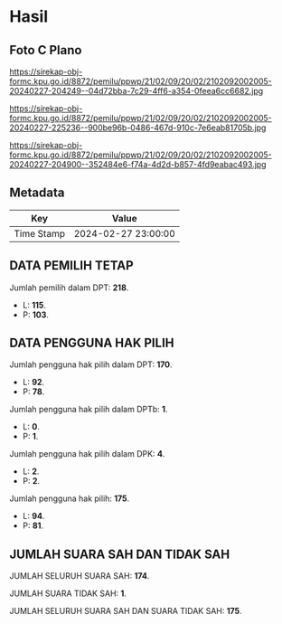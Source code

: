 # Hasil

## Foto C Plano

https://sirekap-obj-formc.kpu.go.id/8872/pemilu/ppwp/21/02/09/20/02/2102092002005-20240227-204249--04d72bba-7c29-4ff6-a354-0feea6cc6682.jpg

https://sirekap-obj-formc.kpu.go.id/8872/pemilu/ppwp/21/02/09/20/02/2102092002005-20240227-225236--900be96b-0486-467d-910c-7e6eab81705b.jpg

https://sirekap-obj-formc.kpu.go.id/8872/pemilu/ppwp/21/02/09/20/02/2102092002005-20240227-204900--352484e6-f74a-4d2d-b857-4fd9eabac493.jpg


## Metadata

| Key        | Value               |
| ---------- | ------------------- |
| Time Stamp | 2024-02-27 23:00:00 |


## DATA PEMILIH TETAP

Jumlah pemilih dalam DPT: **218**.
 * L: **115**.
 * P: **103**.

## DATA PENGGUNA HAK PILIH

Jumlah pengguna hak pilih dalam DPT: **170**.
 * L: **92**.
 * P: **78**.

Jumlah pengguna hak pilih dalam DPTb: **1**.
 * L: **0**.
 * P: **1**.

Jumlah pengguna hak pilih dalam DPK: **4**.
 * L: **2**.
 * P: **2**.

Jumlah pengguna hak pilih: **175**.
 * L: **94**.
 * P: **81**.

## JUMLAH SUARA SAH DAN TIDAK SAH

JUMLAH SELURUH SUARA SAH: **174**.

JUMLAH SUARA TIDAK SAH: **1**.

JUMLAH SELURUH SUARA SAH DAN SUARA TIDAK SAH: **175**.



